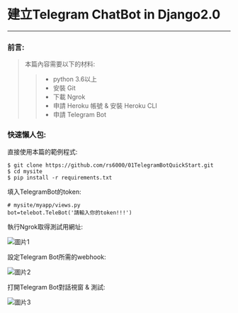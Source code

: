 ﻿
# 建立Telegram ChatBot in Django2.0
***
### 前言:
>本篇內容需要以下的材料:
>>  * python 3.6以上
>>  * 安裝 Git
>>  * 下載 Ngrok
>>  * 申請 Heroku 帳號 & 安裝 Heroku CLI
>>  * 申請 Telegram Bot
 ### 快速懶人包:
直接使用本篇的範例程式:

    $ git clone https://github.com/rs6000/01TelegramBotQuickStart.git
    $ cd mysite
    $ pip install -r requirements.txt
填入TelegramBot的token:

    # mysite/myapp/views.py
    bot=telebot.TeleBot('請輸入你的token!!!')
    
執行Ngrok取得測試用網址:

![圖片1](https://github.com/rs6000/01TelegramBotQuickStart/blob/master/src/md01_01.png)

設定Telegram Bot所需的webhook:

![圖片2](https://github.com/rs6000/01TelegramBotQuickStart/blob/master/src/md01_02.png)

打開Telegram Bot對話視窗 & 測試:

![圖片3](https://github.com/rs6000/01TelegramBotQuickStart/blob/master/src/md01_03.png)


